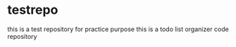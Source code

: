 # testrepo
this is a test repository for practice purpose
this is a todo list organizer code repository
